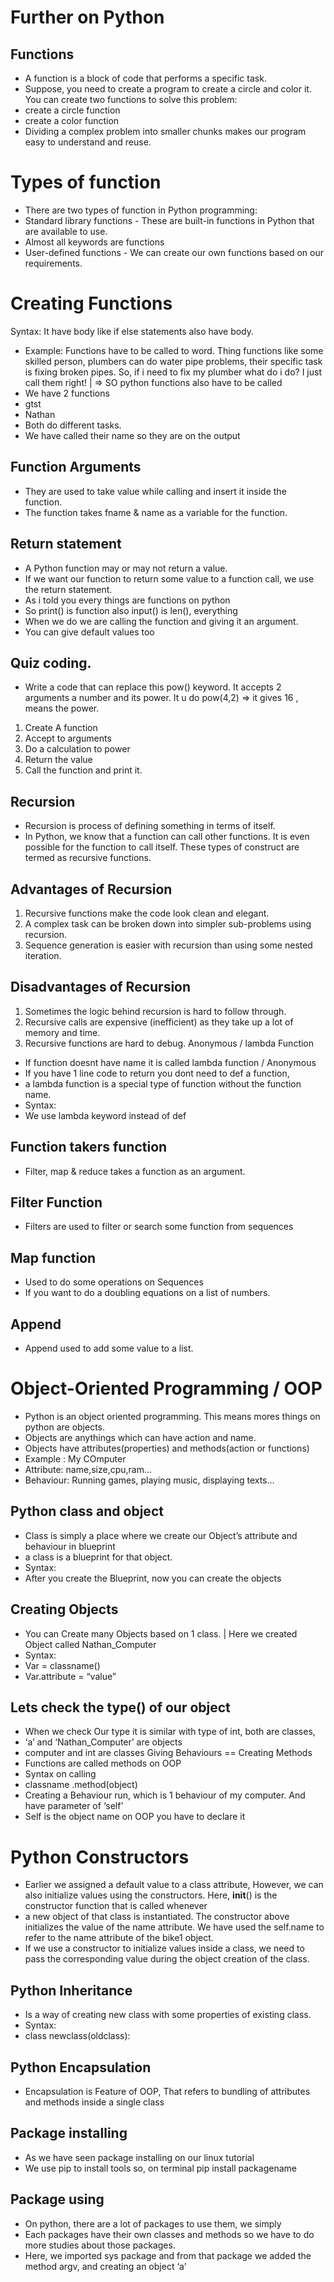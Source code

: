# Further on Python
## Functions
* A function is a block of code that performs a specific
task.
* Suppose, you need to create a program to create a
circle and color it. You can create two functions to solve
this problem:
* create a circle function
* create a color function
* Dividing a complex problem into smaller chunks makes
our program easy to understand and reuse.
# Types of function
* There are two types of function in Python programming:
* Standard library functions - These are built-in functions in
Python that are available to use.
* Almost all keywords are functions
* User-defined functions - We can create our own functions
based on our requirements.
# Creating Functions
Syntax: It have body like if else statements also have
body.
* Example: 
 Functions have to be called to word. Thing functions like some skilled person, plumbers
can do water pipe problems, their specific task is fixing broken pipes. So, if i need to fix my
plumber what do i do? I just call them right! | => SO python functions also have to be
called
* We have 2 functions
* gtst
* Nathan
* Both do different
tasks.
* We have called their
name so they are on
the output
## Function Arguments
* They are used to take value while calling and insert it inside the function.
* The function takes fname & name
as a variable for the function.
## Return statement
* A Python function may or may not return a value.
* If we want our function to return some value to a function call, we use
the return statement.
* As i told you every things are functions on python
* So print() is function also input() is len(), everything
* When we do we are calling the function and giving it an argument.
* You can give default values too
## Quiz coding.
* Write a code that can replace this pow() keyword. It accepts 2 arguments a number and its
power. It u do pow(4,2) => it gives 16 , means the power.
1) Create A function
2) Accept to arguments
3) Do a calculation to power
4) Return the value
5) Call the function and print it.
## Recursion
* Recursion is process of defining something in terms of itself.
* In Python, we know that a function can call other functions. It is even possible for the
function to call itself. These types of construct are termed as recursive functions.
## Advantages of Recursion
1. Recursive functions make the code look clean and elegant.
2. A complex task can be broken down into simpler sub-problems using
recursion.
3. Sequence generation is easier with recursion than using some nested
iteration.
## Disadvantages of Recursion
1. Sometimes the logic behind recursion is hard to follow through.
2. Recursive calls are expensive (inefficient) as they take up a lot of memory and time.
3. Recursive functions are hard to debug.
Anonymous / lambda Function
* If function doesnt have name it is called lambda function / Anonymous
* If you have 1 line code to return you dont need to def a function,
* a lambda function is a special type of function without the function name.
* Syntax:
* We use lambda keyword instead of def
## Function takers function
* Filter, map & reduce takes a function as an argument.
## Filter Function
* Filters are used to filter or search some function from sequences
## Map function
* Used to do some operations on Sequences
* If you want to do a doubling equations on a list of numbers.
## Append
* Append used to add some value to a list.
# Object-Oriented Programming / OOP
* Python is an object oriented programming. This means mores things on python are
objects.
* Objects are anythings which can have action and name.
* Objects have attributes(properties) and methods(action or functions)
* Example : My COmputer
* Attribute: name,size,cpu,ram…
* Behaviour: Running games, playing music, displaying texts…
## Python class and object
* Class is simply a place where we create our Object’s attribute and behaviour in blueprint
* a class is a blueprint for that object.
* Syntax:
* After you create the Blueprint, now you can create the objects
## Creating Objects
* You can Create many Objects based on 1 class. | Here we created Object
called Nathan_Computer
* Syntax:
* Var = classname()
* Var.attribute = “value”
## Lets check the type() of our object
* When we check Our type it is similar with type of int, both
are classes,
* ‘a’ and ‘Nathan_Computer’ are objects
* computer and int are classes
Giving Behaviours == Creating Methods
* Functions are called methods on OOP
* Syntax on calling
* classname .method(object)
* Creating a Behaviour run, which is 1 behaviour of my
computer. And have parameter of ‘self’
* Self is the object name on OOP you have to declare it
# Python Constructors
* Earlier we assigned a default value to a class attribute,
However, we can also initialize values using the constructors.
Here, __init__() is the constructor function that is called whenever
* a new object of that class is instantiated.
The constructor above initializes the value of the name attribute. We
have used the self.name to refer to the name attribute of the bike1
object.
* If we use a constructor to initialize values inside a class, we need
to pass the corresponding value during the object creation of the
class.
## Python Inheritance
* Is a way of creating new class with
some properties of existing class.
* Syntax:
* class newclass(oldclass):
## Python Encapsulation
* Encapsulation is Feature of OOP, That refers to
bundling of attributes and methods inside a
single class
## Package installing
* As we have seen package installing on our linux tutorial
* We use pip to install tools so, on terminal
pip install packagename
## Package using
* On python, there are a lot of packages to use them, we simply
* Each packages have their own classes and methods so we have to do more studies about
those packages.
* Here, we imported sys package and
from that package we added the method
argv, and creating an object ‘a’


